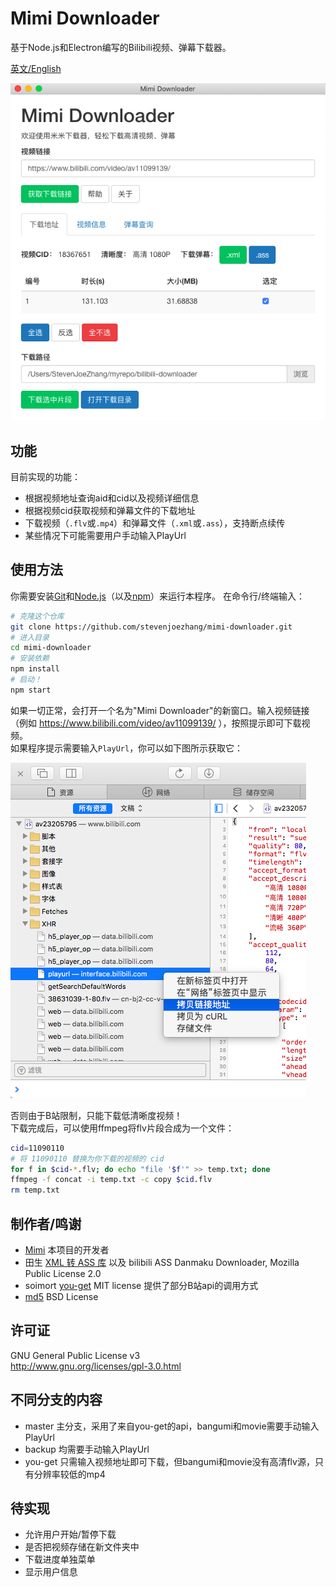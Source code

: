 # Mimi Downloader

基于Node.js和Electron编写的Bilibili视频、弹幕下载器。

[英文/English](README.EN.md)

![](screenshot.png)

## 功能
目前实现的功能：

- 根据视频地址查询aid和cid以及视频详细信息
- 根据视频cid获取视频和弹幕文件的下载地址
- 下载视频（`.flv`或`.mp4`）和弹幕文件（`.xml`或`.ass`），支持断点续传
- 某些情况下可能需要用户手动输入PlayUrl

## 使用方法
你需要安装[Git](https://git-scm.com)和[Node.js](https://nodejs.org/en/download)（以及[npm](http://npmjs.com)）来运行本程序。 在命令行/终端输入：
```bash
# 克隆这个仓库
git clone https://github.com/stevenjoezhang/mimi-downloader.git
# 进入目录
cd mimi-downloader
# 安装依赖
npm install
# 启动！
npm start
```
如果一切正常，会打开一个名为"Mimi Downloader"的新窗口。输入视频链接（例如 https://www.bilibili.com/video/av11099139/ ），按照提示即可下载视频。  
如果程序提示需要输入`PlayUrl`，你可以如下图所示获取它：

![](help.png)

否则由于B站限制，只能下载低清晰度视频！  
下载完成后，可以使用ffmpeg将flv片段合成为一个文件：
```bash
cid=11090110
# 将 11090110 替换为你下载的视频的 cid
for f in $cid-*.flv; do echo "file '$f'" >> temp.txt; done
ffmpeg -f concat -i temp.txt -c copy $cid.flv
rm temp.txt
```

## 制作者/鸣谢
- [Mimi](https://zhangshuqiao.org) 本项目的开发者
- 田生 [XML 转 ASS 库](https://github.com/tiansh/us-danmaku) 以及 bilibili ASS Danmaku Downloader, Mozilla Public License 2.0
- soimort [you-get](https://github.com/soimort/you-get) MIT license 提供了部分B站api的调用方式
- [md5](http://pajhome.org.uk/crypt/md5) BSD License

## 许可证
GNU General Public License v3  
http://www.gnu.org/licenses/gpl-3.0.html

## 不同分支的内容
- master 主分支，采用了来自you-get的api，bangumi和movie需要手动输入PlayUrl
- backup 均需要手动输入PlayUrl
- you-get 只需输入视频地址即可下载，但bangumi和movie没有高清flv源，只有分辨率较低的mp4

## 待实现
- 允许用户开始/暂停下载
- 是否把视频存储在新文件夹中
- 下载进度单独菜单
- 显示用户信息
